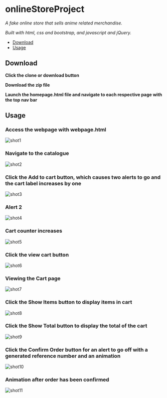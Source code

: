 # onlineStoreProject

*A fake online store that sells anime related merchandise.*

*Built with html, css and bootstrap, and javascript and jQuery.*

* [Download](#download)
* [Usage](#usage)

## Download

**Click the clone or download button**  

**Download the zip file**  

**Launch the homepage.html file and navigate to each respective page with the top nav bar**  

## Usage

### Access the webpage with webpage.html
![shot1](https://user-images.githubusercontent.com/57716770/74590859-1da65300-501b-11ea-81e5-1fff0d6e7577.png) 

### Navigate to the catalogue
![shot2](https://user-images.githubusercontent.com/57716770/74590906-9e654f00-501b-11ea-9521-23e7bf610418.png)

### Click the Add to cart button, which causes two alerts to go and the cart label increases by one
![shot3](https://user-images.githubusercontent.com/57716770/74590922-c8b70c80-501b-11ea-8e8d-e363ded3207e.png)

### Alert 2
![shot4](https://user-images.githubusercontent.com/57716770/74590927-da98af80-501b-11ea-9639-ebe5a19b74f1.png)

### Cart counter increases
![shot5](https://user-images.githubusercontent.com/57716770/74590965-36fbcf00-501c-11ea-92a1-1d94196566a8.png)

### Click the view cart button
![shot6](https://user-images.githubusercontent.com/57716770/74591012-b7223480-501c-11ea-9bed-664557b7d833.png)

### Viewing the Cart page
![shot7](https://user-images.githubusercontent.com/57716770/74591018-cb663180-501c-11ea-9c21-8c166a7a18b2.png)

### Click the Show Items button to display items in cart
![shot8](https://user-images.githubusercontent.com/57716770/74591195-6f041180-501e-11ea-8acd-e5091571969d.png)

### Click the Show Total button to display the total of the cart
![shot9](https://user-images.githubusercontent.com/57716770/74591224-a4106400-501e-11ea-8119-f5ebcc5234a7.png)

### Click the Confirm Order button for an alert to go off with a generated reference number and an animation
![shot10](https://user-images.githubusercontent.com/57716770/74591270-34e73f80-501f-11ea-9344-1e192c6ebcdc.png)

### Animation after order has been confirmed
![shot11](https://user-images.githubusercontent.com/57716770/74591297-7b3c9e80-501f-11ea-8cc9-e105e0777a8c.png)

